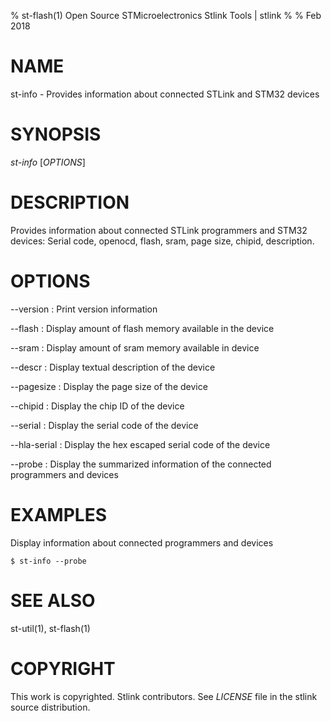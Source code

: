 % st-flash(1) Open Source STMicroelectronics Stlink Tools  | stlink
%
% Feb 2018

# NAME
st-info - Provides information about connected STLink and STM32 devices


# SYNOPSIS
*st-info* \[*OPTIONS*\]


# DESCRIPTION
Provides information about connected STLink programmers and STM32 devices:
Serial code, openocd, flash, sram, page size, chipid, description.


# OPTIONS

--version
:   Print version information

--flash
:   Display amount of flash memory available in the device

--sram
:   Display amount of sram memory available in device

--descr
:   Display textual description of the device

--pagesize
:   Display the page size of the device

--chipid
:   Display the chip ID of the device

--serial
:   Display the serial code of the device

--hla-serial
:   Display the hex escaped serial code of the device

--probe
:   Display the summarized information of the connected programmers and devices


# EXAMPLES
Display information about connected programmers and devices

    $ st-info --probe


# SEE ALSO
st-util(1), st-flash(1)


# COPYRIGHT
This work is copyrighted. Stlink contributors.
See *LICENSE* file in the stlink source distribution.
